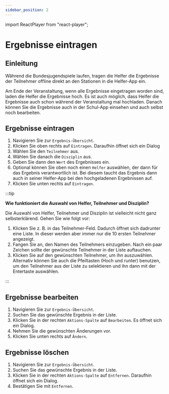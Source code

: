 ```yaml
---
sidebar_position: 2
---
```


import ReactPlayer from "react-player";

# Ergebnisse eintragen

<div className="video__wrapper">
  <ReactPlayer
    className="video__player"
    controls
    height="100%"
    config={{
      file: {
        attributes: {
          poster:
            "https://storage.googleapis.com/files.bujus.de/school-app-tutorials/school-app-ergebnisse-eintragen-tutorial-thumbnail.jpg",
        },
      },
    }}
    url="https://storage.googleapis.com/files.bujus.de/school-app-tutorials/school-app-ergebnisse-eintragen-tutorial.mp4"
    width="100%"
  />
</div>

## Einleitung

Während die Bundesjugendspiele laufen, tragen die Helfer die Ergebnisse der Teilnehmer offline direkt an den Stationen in die Helfer-App ein.

Am Ende der Veranstaltung, wenn alle Ergebnisse eingetragen worden sind, laden die Helfer die Ergebnisse hoch. Es ist auch möglich, dass Helfer die Ergebnisse auch schon während der Veranstaltung mal hochladen. Danach können Sie die Ergebnisse auch in der Schul-App einsehen und auch selbst noch bearbeiten.

## Ergebnisse eintragen

1. Navigieren Sie zur `Ergebnis-Übersicht`.
2. Klicken Sie oben rechts auf `Eintragen`. Daraufhin öffnet sich ein Dialog
3. Wählen Sie den `Teilnehmer` aus.
4. Wählen Sie danach die `Disziplin` aus.
5. Geben Sie dann den `Wert` des Ergebnisses ein.
6. Optional können Sie oben noch einen `Helfer` auswählen, der dann für das Ergebnis verantwortlich ist. Bei diesem taucht das Ergebnis dann auch in seiner Helfer-App bei den hochgeladenen Ergebnissen auf.
7. Klicken Sie unten rechts auf `Eintragen`.

:::tip

**Wie funktioniert die Auswahl von Helfer, Teilnehmer und Disziplin?**

Die Auswahl von Helfer, Teilnehmer und Disziplin ist vielleicht nicht ganz selbsterklärend. Gehen Sie wie folgt vor:

1. Klicken Sie z. B. in das Teilnehmer-Feld. Dadurch öffnet sich dadrunter eine Liste. In dieser werden aber immer nur die 10 ersten Teilnehmer angezeigt.
2. Fangen Sie an, den Namen des Teilnehmers einzugeben. Nach ein paar Zeichen sollte der gewünschte Teilnehmer in der Liste auftauchen.
3. Klicken Sie auf den gewünschten Teilnehmer, um ihn auszuwählen. Alternativ können Sie auch die Pfeiltasten (Hoch und runter) benutzen, um den Teilnehmer aus der Liste zu selektieren und ihn dann mit der Entertaste auswählen.

:::

## Ergebnisse bearbeiten

1. Navigieren Sie zur `Ergebnis-Übersicht`.
2. Suchen Sie das gewünschte Ergebnis in der Liste.
3. Klicken Sie in der rechten `Aktions-Spalte` auf `Bearbeiten`. Es öffnet sich ein Dialog.
4. Nehmen Sie die gewünschten Änderungen vor.
5. Klicken Sie unten rechts auf `Ändern`.

## Ergebnisse löschen

1. Navigieren Sie zur `Ergebnis-Übersicht`.
2. Suchen Sie das gewünschte Ergebnis in der Liste.
3. Klicken Sie in der rechten `Aktions-Spalte` auf `Entfernen`. Daraufhin öffnet sich ein Dialog.
4. Bestätigen Sie mit `Entfernen`.
